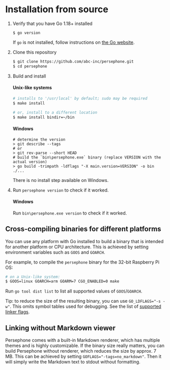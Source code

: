 # Installation from source

1. Verify that you have Go 1.18+ installed

   ```shell
   $ go version
   ```

   If `go` is not installed, follow instructions on [the Go website](https://golang.org/doc/install).

2. Clone this repository

   ```sh
   $ git clone https://github.com/abc-inc/persephone.git
   $ cd persephone
   ```

3. Build and install

   #### Unix-like systems

   ```sh
   # installs to '/usr/local' by default; sudo may be required
   $ make install
   
   # or, install to a different location
   $ make install bindir=~/bin
   ```

   #### Windows

   ```pwsh
   # determine the version
   > git describe --tags
   # or
   > git rev-parse --short HEAD
   # build the `bin\persephone.exe` binary (replace VERSION with the actual version)
   > go build -trimpath -ldflags "-X main.version=VERSION" -o bin ./...
   ```
   There is no install step available on Windows.

4. Run `persephone version` to check if it worked.

   #### Windows

   Run `bin\persephone.exe version` to check if it worked.

## Cross-compiling binaries for different platforms

You can use any platform with Go installed to build a binary that is intended for another platform or CPU architecture.
This is achieved by setting environment variables such as `GOOS` and `GOARCH`.

For example, to compile the `persephone` binary for the 32-bit Raspberry Pi OS:

```sh
# on a Unix-like system:
$ GOOS=linux GOARCH=arm GOARM=7 CGO_ENABLED=0 make
```

Run `go tool dist list` to list all supported values of `GOOS`/`GOARCH`.

Tip: to reduce the size of the resulting binary, you can use `GO_LDFLAGS="-s -w"`.
This omits symbol tables used for debugging.
See the list of [supported linker flags](https://golang.org/cmd/link/).

## Linking without Markdown viewer

Persephone comes with a built-in Markdown renderer, which has multiple themes and is highly customizable.
If the binary size really matters, you can build Persephone without renderer, which reduces the size by approx. 7 MB.
This can be achieved by setting `GOFLAGS="-tags=no_markdown"`.
Then it will simply write the Markdown text to stdout without formatting.
